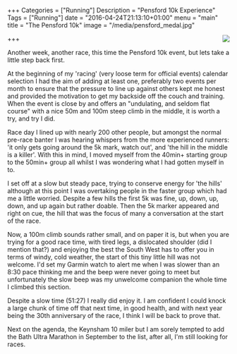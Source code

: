 +++
Categories = ["Running"]
Description = "Pensford 10k Experience"
Tags = ["Running"]
date = "2016-04-24T21:13:10+01:00"
menu = "main"
title = "The Pensford 10k"
image = "/media/pensford_medal.jpg"

+++
<img align="right" src="/media/pensford_medal.jpg">

Another week, another race, this time the Pensford 10k event, but lets take a little step back first. 

At the beginning of my 'racing' (very loose term for official events) calendar selection I had the aim of adding at least one, preferably two events per month to ensure that the pressure to line up against others kept me honest and provided the motivation to get my backside off the couch and training. When the event is close by and offers an "undulating, and seldom flat course" with a nice 50m and 100m steep climb in the middle, it is worth a try, and try I did.

Race day I lined up with nearly 200 other people, but amongst the normal pre-race banter I was hearing whispers from the more experienced runners: 'it only gets going around the 5k mark, watch out', and 'the hill in the middle is a killer'. With this in mind, I moved myself from the 40min+ starting group to the 50min+ group all whilst I was wondering what I had gotten myself in to.

I set off at a slow but steady pace, trying to conserve energy for 'the hills' although at this point I was overtaking people in the faster group which had me a little worried. Despite a few hills the first 5k was fine, up, down, up, down, and up again but rather doable. Then the 5k marker appeared and right on cue, the hill that was the focus of many a conversation at the start of the race.

Now, a 100m climb sounds rather small, and on paper it is, but when you are trying for a good race time, with tired legs, a dislocated shoulder (did I mention that?) and enjoying the best the South West has to offer you in terms of windy, cold weather, the start of this tiny little hill was not welcome. I'd set my Garmin watch to alert me when I was slower than an 8:30 pace thinking me and the beep were never going to meet but unfortunately the slow beep was my unwelcome companion the whole time I climbed this section. 

Despite a slow time (51:27) I really did enjoy it. I am confident I could knock a large chunk of time off that next time, in good health, and with next year being the 30th anniversary of the race, I think I will be back to prove that.

Next on the agenda, the Keynsham 10 miler but I am sorely tempted to add the Bath Ultra Marathon in September to the list, after all, I'm still looking for races.
